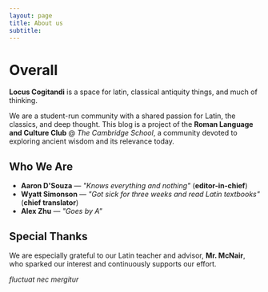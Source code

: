 ```yaml
---
layout: page
title: About us
subtitle:  
---
```


# Overall

**Locus Cogitandi** is a space for latin, classical antiquity things, and much of thinking.

We are a student-run community with a shared passion for Latin, the classics, and deep thought. This blog is a project of the **Roman Language and Culture Club** @ *The Cambridge School*, a community devoted to exploring ancient wisdom and its relevance today.

## Who We Are

- **Aaron D'Souza** — *"Knows everything and nothing"* (**editor-in-chief**)
- **Wyatt Simonson** — *"Got sick for three weeks and read Latin textbooks"* (**chief translator**)
- **Alex Zhu** — *"Goes by A"*

## Special Thanks

We are especially grateful to our Latin teacher and advisor, **Mr. McNair**, who sparked our interest and continuously supports our effort. 


*fluctuat nec mergitur*

